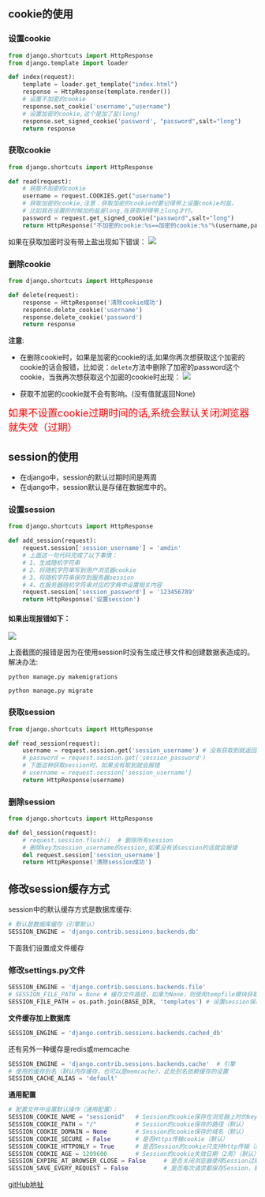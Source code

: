 ## cookie的使用
### 设置cookie
```python
from django.shortcuts import HttpResponse
from django.template import loader

def index(request):
    template = loader.get_template("index.html")
    response = HttpResponse(template.render())
    # 设置不加密的cookie
    response.set_cookie('username',"username")
    # 设置加密的cookie,这个是加了盐(long)
    response.set_signed_cookie('password', "password",salt="long")
    return response
```
### 获取cookie
```python
from django.shortcuts import HttpResponse

def read(request):
    # 获取不加密的cookie
    username = request.COOKIES.get("username")
    # 获取加密的cookie,注意：获取加密的cookie时要记得带上设置cookie时盐。
    # 比如我在设置的时候加的盐是long,在获取时得带上long才行。
    password = request.get_signed_cookie("password",salt="long")
    return HttpResponse("不加密的cookie:%s==加密的cookie:%s"%(username,password))
```

如果在获取加密时没有带上盐出现如下错误：
![](https://user-gold-cdn.xitu.io/2019/12/27/16f456fa169c1bf5?w=739&h=101&f=png&s=11830)

### 删除cookie
```python
from django.shortcuts import HttpResponse

def delete(request):
    response = HttpResponse('清除cookie成功')
    response.delete_cookie('username')
    response.delete_cookie('password')
    return response
```
**注意**:
- 在删除cookie时，如果是加密的cookie的话,如果你再次想获取这个加密的cookie的话会报错，比如说：`delete`方法中删除了加密的password这个cookie，当我再次想获取这个加密的cookie时出现：
![](https://user-gold-cdn.xitu.io/2019/12/27/16f4577783d0bdfd?w=849&h=96&f=png&s=6569)

- 获取不加密的cookie就不会有影响。(没有值就返回None)

<span style="color:red;font-size:20px;">如果不设置cookie过期时间的话,系统会默认关闭浏览器就失效（过期）</span>


## session的使用
- 在django中，session的默认过期时间是两周
- 在django中，session默认是存储在数据库中的。

### 设置session
```python
from django.shortcuts import HttpResponse

def add_session(request):
    request.session['session_username'] = 'amdin'
    # 上面这一句代码完成了以下事情：
    # 1、生成随机字符串
    # 2、将随机字符串写到用户浏览器cookie
    # 3、将随机字符串保存到服务器session
    # 4、在服务器随机字符串对应的字典中设置相关内容
    request.session['session_password'] = '123456789'
    return HttpResponse('设置session')
```

#### 如果出现报错如下：
![](https://user-gold-cdn.xitu.io/2019/12/27/16f4583eb7ca808e?w=651&h=91&f=png&s=8977)

上面截图的报错是因为在使用session时没有生成迁移文件和创建数据表造成的。
解决办法:
```
python manage.py makemigrations
```
```
python manage.py migrate
```

### 获取session
```python
from django.shortcuts import HttpResponse

def read_session(request):
    username = request.session.get('session_username') # 没有获取到就返回None
    # password = request.session.get('session_password')
    # 下面这种获取session时，如果没有取到就会报错
    # username = request.session['session_username']
    return HttpResponse(username)
```


### 删除session
```python
from django.shortcuts import HttpResponse

def del_session(request):
    # request.session.flush()  # 删除所有session
    # 删除key为session_username的session,如果没有该session的话就会报错
    del request.session['session_username']
    return HttpResponse('清除session成功')
```

## 修改session缓存方式
session中的默认缓存方式是数据库缓存:
```python
# 默认是数据库缓存（引擎默认）
SESSION_ENGINE = 'django.contrib.sessions.backends.db'
```

下面我们设置成文件缓存
### 修改settings.py文件
```python
SESSION_ENGINE = 'django.contrib.sessions.backends.file'
# SESSION_FILE_PATH = None # 缓存文件路径，如果为None，则使用tempfile模块获取一个临时地址tempfile.gettempdir()
SESSION_FILE_PATH = os.path.join(BASE_DIR, 'templates') # 设置session保存在templates下
```

**文件缓存加上数据库**
```python
SESSION_ENGINE = 'django.contrib.sessions.backends.cached_db'
```

还有另外一种缓存是redis或memcache
```python
SESSION_ENGINE = 'django.contrib.sessions.backends.cache'  # 引擎
# 使用的缓存别名（默认内存缓存，也可以是memcache），此处别名依赖缓存的设置
SESSION_CACHE_ALIAS = 'default'
```

**通用配置**
```python
# 配置文件中设置默认操作（通用配置）：
SESSION_COOKIE_NAME = "sessionid"   # Session的cookie保存在浏览器上时的key，即：sessionid＝随机字符串（默认）
SESSION_COOKIE_PATH = "/"           # Session的cookie保存的路径（默认）
SESSION_COOKIE_DOMAIN = None        # Session的cookie保存的域名（默认）
SESSION_COOKIE_SECURE = False       # 是否Https传输cookie（默认）
SESSION_COOKIE_HTTPONLY = True      # 是否Session的cookie只支持http传输（默认）
SESSION_COOKIE_AGE = 1209600        # Session的cookie失效日期（2周）（默认）
SESSION_EXPIRE_AT_BROWSER_CLOSE = False     # 是否关闭浏览器使得Session过期（默认）
SESSION_SAVE_EVERY_REQUEST = False          # 是否每次请求都保存Session，默认修改之后才保存（默认）
```

[gitHub地扯](https://github.com/yu258/django-cookie-and-session)
